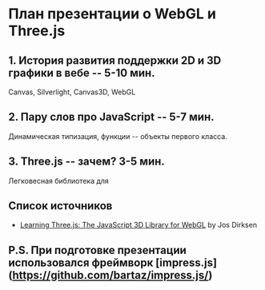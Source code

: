 # План презентации о WebGL и Three.js

## 1. История развития поддержки 2D и 3D графики в вебе -- 5-10 мин.

Canvas, Silverlight, Canvas3D, WebGL 

## 2. Пару слов про JavaScript -- 5-7 мин.

Динамическая типизация, функции -- объекты первого класса.

## 3. Three.js -- зачем? 3-5 мин.

Легковесная библиотека для 


## Список источников

* [Learning Three.js: The JavaScript 3D Library for WebGL](http://it-ebooks.info/book/3184/) by Jos Dirksen

## P.S. При подготовке презентации  использовался фреймворк [impress.js] (https://github.com/bartaz/impress.js/)